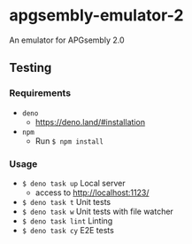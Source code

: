 # apgsembly-emulator-2
An emulator for APGsembly 2.0

## Testing
### Requirements
* `deno`
    * https://deno.land/#installation
* `npm`
    * Run `$ npm install`

### Usage
* `$ deno task up` Local server
    * access to [http://localhost:1123/](http://localhost:1123/)
* `$ deno task t` Unit tests
* `$ deno task w` Unit tests with file watcher
* `$ deno task lint` Linting
* `$ deno task cy` E2E tests
